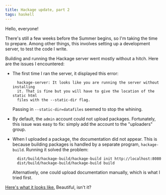 ```yaml
---
title: Hackage update, part 2
tags: haskell
---
```


Hello, everyone!

There's still a few weeks before the Summer begins, so I'm taking the time to prepare. Among other things, this involves setting up a development server, to test the code I write.

Building and running the Hackage server went mostly without a hitch. Here are the issues I encountered:

* The first time I ran the server, it displayed this error:

        hackage-server: It looks like you are running the server without installing
        it. That is fine but you will have to give the location of the static html
        files with the --static-dir flag.

    Passing in `--static-dir=datafiles` seemed to stop the whining.

* By default, the `admin` account could not upload packages. Fortunately, this issue was easy to fix: simply add the account to the "uploaders" group.

* When I uploaded a package, the documentation did not appear. This is because building packages is handled by a separate program, `hackage-build`. Running it solved the problem:

        dist/build/hackage-build/hackage-build init http://localhost:8080
        dist/build/hackage-build/hackage-build build

    Alternatively, one could upload documentation manually, which is what I tried first.

[Here's what it looks like.][Screenshot] Beautiful, isn't it?

[Screenshot]: https://imgur.com/iYz3962
